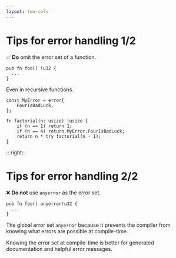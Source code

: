 ```yaml
---
layout: two-cols
---
```

# Tips for error handling 1/2

<Transform scale="1">

✅ **Do** omit the error set of a function.

```text
pub fn foo() !u32 {
  ...
}
```

Even in recursive functions.

```text
const MyError = error{
    FourIsBadLuck,
};

fn factorial(n: usize) !usize {
    if (n == 1) return 1;
    if (n == 4) return MyError.FourIsBadLuck;
    return n * try factorial(n - 1);
}
```

</Transform>

:: right::

# Tips for error handling 2/2

<Transform scale="1">

❌ **Do not** use <code class="inline-code">anyerror</code> as the error set.

```text
pub fn foo() anyerror!u32 {
  ...
}
```

The global error set <code class="inline-code">anyerror</code> <Anchor href="https://ziglang.org/documentation/0.10.1/#The-Global-Error-Set" text="should generally be avoided" /> because it prevents the compiler from knowing what errors are possible at compile-time.

Knowing the error set at compile-time is better for generated documentation and helpful error messages.

</Transform>

<!--
Regarding usize, read this and maybe cite it:
https://github.com/ziglang/zig/issues/5185
-->
